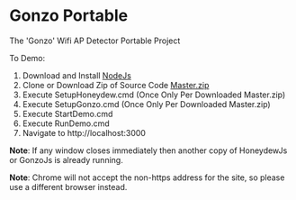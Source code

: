 # Gonzo Portable
The 'Gonzo' Wifi AP Detector Portable Project

To Demo:

1. Download and Install [NodeJs](https://nodejs.org/en/download/)
2. Clone or Download Zip of Source Code [Master.zip](https://github.com/TheManFromIT/Gonzo_Portable/archive/master.zip)
3. Execute SetupHoneydew.cmd (Once Only Per Downloaded Master.zip)
4. Execute SetupGonzo.cmd (Once Only Per Downloaded Master.zip)
5. Execute StartDemo.cmd
6. Execute RunDemo.cmd
7. Navigate to http://localhost:3000

**Note**: If any window closes immediately then another copy of HoneydewJs or GonzoJs is already running.

**Note**: Chrome will not accept the non-https address for the site, so please use a different browser instead.
